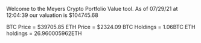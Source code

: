 Welcome to the Meyers Crypto Portfolio Value tool. 
As of 07/29/21 at 12:04:39 our valuation is $104745.68 

BTC Price = $39705.85
 ETH Price = $2324.09
BTC Holdings = 1.06BTC
 ETH holdings = 26.960005962ETH 
